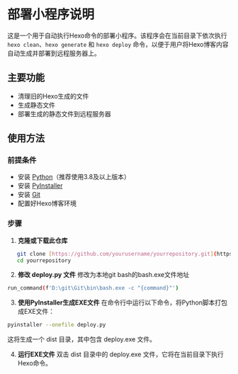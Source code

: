 # 部署小程序说明

这是一个用于自动执行Hexo命令的部署小程序。该程序会在当前目录下依次执行 `hexo clean`、`hexo generate` 和 `hexo deploy` 命令，以便于用户将Hexo博客内容自动生成并部署到远程服务器上。

## 主要功能

- 清理旧的Hexo生成的文件
- 生成静态文件
- 部署生成的静态文件到远程服务器

## 使用方法

### 前提条件

- 安装 [Python](https://www.python.org/downloads/)（推荐使用3.8及以上版本）
- 安装 [PyInstaller](https://www.pyinstaller.org/)
- 安装 [Git](https://git-scm.com/)
- 配置好Hexo博客环境


### 步骤
1. **克隆或下载此仓库**
```bash
   git clone [https://github.com/yourusername/yourrepository.git](https://github.com/Sadcato/blog-deploy.git)
   cd yourrepository
```
2. **修改 deploy.py 文件**
修改为本地git bash的bash.exe文件地址
```bash
run_command(f'D:\git\Git\bin\bash.exe -c "{command}"')
```
3. **使用PyInstaller生成EXE文件**
   在命令行中运行以下命令，将Python脚本打包成EXE文件：
```bash
pyinstaller --onefile deploy.py
```
这将生成一个 dist 目录，其中包含 deploy.exe 文件。  

4. **运行EXE文件**
双击 dist 目录中的 deploy.exe 文件，它将在当前目录下执行Hexo命令。













